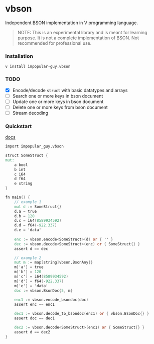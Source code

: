 # vbson

Independent BSON implementation in V programming language.

> NOTE: This is an experimental library and is meant for learning purpose. It is not a complete implementation of BSON. Not recommended for professional use.

### Installation
```
v install impopular-guy.vbson
```

### TODO

- [x] Encode/decode `struct` with basic datatypes and arrays
- [ ] Search one or more keys in bson document
- [ ] Update one or more keys in bson document
- [ ] Delete one or more keys from bson document
- [ ] Stream decoding

### Quickstart

[docs](https://github.com/impopular-guy/vbson/blob/main/docs/vbson.md)

```v
import impopular_guy.vbson

struct SomeStruct {
mut:
    a bool
    b int
    c i64
    d f64
    e string
}

fn main() {
    // example 1
    mut d := SomeStruct{}
    d.a = true
    d.b = 120
    d.c = i64(8589934592)
    d.d = f64(-922.337)
    d.e = 'data'
    
    enc := vbson.encode<SomeStruct>(d) or { '' }
    dec := vbson.decode<SomeStruct>(enc) or { SomeStruct{} }
    assert d == dec

    // example 2
    mut m := map[string]vbson.BsonAny{}
    m['a'] = true
    m['b'] = 120
    m['c'] = i64(8589934592)
    m['d'] = f64(-922.337)
    m['e'] = 'data'
    doc := vbson.BsonDoc{5, m}
    
    enc1 := vbson.encode_bsondoc(doc)
    assert enc == enc1

    dec1 := vbson.decode_to_bsondoc(enc1) or { vbson.BsonDoc{} }
    assert doc == dec1

    dec2 := vbson.decode<SomeStruct>(enc1) or { SomeStruct{} }
    assert d == dec2
}
```
